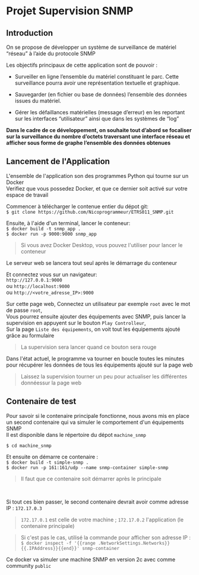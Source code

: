 # Projet Supervision SNMP

## Introduction

On se propose de développer un système de surveillance de matériel “réseau” à l’aide du protocole SNMP 

Les objectifs principaux de cette application sont de pouvoir : 

- Surveiller en ligne l’ensemble du matériel constituant le parc. Cette surveillance pourra avoir une représentation textuelle et graphique. 

- Sauvegarder (en fichier ou base de données) l’ensemble des données issues du matériel. 

- Gérer les défaillances matérielles (message d’erreur) en les reportant sur les interfaces “utilisateur” ainsi que dans les systèmes de “log”  

**Dans le cadre de ce développement, on souhaite tout d’abord se focaliser sur la surveillance du nombre d’octets traversant une interface réseau et afficher sous forme de graphe l’ensemble des données obtenues**

## Lancement de l'Application

L'ensemble de l'application son des programmes Python qui tourne sur un Docker <br>
Verifiez que vous possedez Docker, et que ce dernier soit activé sur votre espace de travail <br>

Commencer à télécharger le contenue entier du dépot git: <br>
`$ git clone https://github.com/Nicoprogrammeur/ETRS011_SNMP.git` <br>

Ensuite, à l'aide d'un terminal, lancer le conteneur: <br>
`$ docker build -t snmp_app .` <br>
`$ docker run -p 9000:9000 snmp_app` <br>
> Si vous avez Docker Desktop, vous pouvez l'utiliser pour lancer le conteneur

Le serveur web se lancera tout seul après le démarrage du conteneur <br>

Et connectez vous sur un navigateur:<br>
`http://127.0.0.1:9000`<br>
ou
`http://localhost:9000`<br>
ou
`http://<votre_adresse_IP>:9000`<br>

Sur cette page web, Connectez un utilisateur par exemple `root` avec le mot de passe `root`,<br>
Vous pourrez ensuite ajouter des équipements avec SNMP, puis lancer la supervision en appuyent sur le bouton `Play Controlleur`,<br>
Sur la page `Liste des équipements`, on voit tout les équipements ajouté grâce au formulaire<br>
> La supervision sera lancer quand ce bouton sera rouge<br>

Dans l'état actuel, le programme va tourner en boucle toutes les minutes pour récupérer les données de tous les équipements ajouté sur la page web<br>
> Laissez la supervision tourner un peu pour actualiser les différentes donnéessur la page web<br>

## Contenaire de test

Pour savoir si le contenaire principale fonctionne, nous avons mis en place un second contenaire qui va simuler le comportement d'un équipements SNMP<br>
Il est disponible dans le répertoire du dépot `machine_snmp`

`$ cd machine_snmp`

Et ensuite on démarre ce contenaire :<br>
`$ docker build -t simple-snmp .` <br>
`$ docker run -p 161:161/udp --name snmp-container simple-snmp` <br>
> Il faut que ce contenaire soit démarrer après le principale

<br>

Si tout ces bien passer, le second contenaire devrait avoir comme adresse IP : `172.17.0.3`
> `172.17.0.1` est celle de votre machine ; `172.17.0.2` l'application (le contenaire principale) <br>

> Si c'est pas le cas, utilisé la commande pour afficher son adresse IP : <br> `$ docker inspect -f '{{range .NetworkSettings.Networks}}{{.IPAddress}}{{end}}' snmp-container`

Ce docker va simuler une machine SNMP en version 2c avec comme community `public`